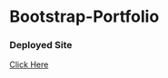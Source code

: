 # Bootstrap-Portfolio

### Deployed Site

[Click Here](https://scottjr101.github.io/Bootstrap-Portfolio/)